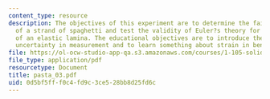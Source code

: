```yaml
---
content_type: resource
description: The objectives of this experiment are to determine the failure strain
  of a strand of spaghetti and test the validity of Euler?s theory for the large deflections
  of an elastic lamina. The educational objectives are to introduce the concept of
  uncertainty in measurement and to learn something about strain in bending.
file: https://ol-ocw-studio-app-qa.s3.amazonaws.com/courses/1-105-solid-mechanics-laboratory-fall-2003/0d5bf5fff0c4fd9c3ce528bb8d25fd6c_pasta_03.pdf
file_type: application/pdf
resourcetype: Document
title: pasta_03.pdf
uid: 0d5bf5ff-f0c4-fd9c-3ce5-28bb8d25fd6c
---
```


